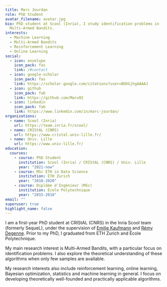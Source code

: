 ```yaml
---
title: Marc Jourdan
role: PhD Student
avatar_filename: avatar.jpg
bio: PhD student at Scool (Inria), I study identification problems in
  Multi-Armed Bandits.
interests:
  - Machine Learning
  - Multi-Armed Bandits
  - Reinforcement Learning
  - Online Learning
social:
  - icon: envelope
    icon_pack: fas
    link: /#contact
  - icon: google-scholar
    icon_pack: fas
    link: https://scholar.google.com/citations?user=BOXGjhgAAAAJ
  - icon: github
    icon_pack: fab
    link: https://github.com/Maru92
  - icon: linkedin
    icon_pack: fab
    link: https://www.linkedin.com/in/marc-jourdan/
organizations:
  - name: Scool (Inria)
    url: https://team.inria.fr/scool/
  - name: CRIStAL (CNRS)
    url: https://www.cristal.univ-lille.fr/
  - name: Univ. Lille
    url: https://www.univ-lille.fr/
education:
  courses:
    - course: PhD Student
      institution: Scool (Inria) / CRIStAL (CNRS) / Univ. Lille
      year: "2021-now"
    - course: MSc ETH in Data Science
      institution: ETH Zurich
      year: "2018-2020"
    - course: Diplôme d'Ingénieur (MSc)
      institution: École Polytechnique
      year: "2015-2018"
email: ""
superuser: true
highlight_name: false
---
```

I am a first-year PhD student at CRIStAL (CNRS) in the Inria Scool team (formerly SequeL), under the supervision of [Emilie Kaufmann](http://chercheurs.lille.inria.fr/ekaufman/) and [Rémy Degenne](https://remydegenne.github.io/). Prior to my PhD, I graduated from ETH Zurich and École Polytechnique.

My main research interest is Multi-Armed Bandits, with a particular focus on identification problems. I also explore the theoretical understanding of these algorithms when only few samples are available.

My research interests also include reinforcement learning, online learning, Bayesian optimization, statistics and machine learning in general. I focus on developing theoretically well-founded and practically applicable algorithms.
